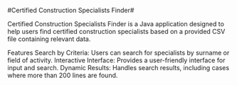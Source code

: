 
#Certified Construction Specialists Finder#

Certified Construction Specialists Finder is a Java application designed to help users find certified construction specialists based on a provided CSV file containing relevant data.

Features
Search by Criteria: Users can search for specialists by surname or field of activity.
Interactive Interface: Provides a user-friendly interface for input and search.
Dynamic Results: Handles search results, including cases where more than 200 lines are found.
